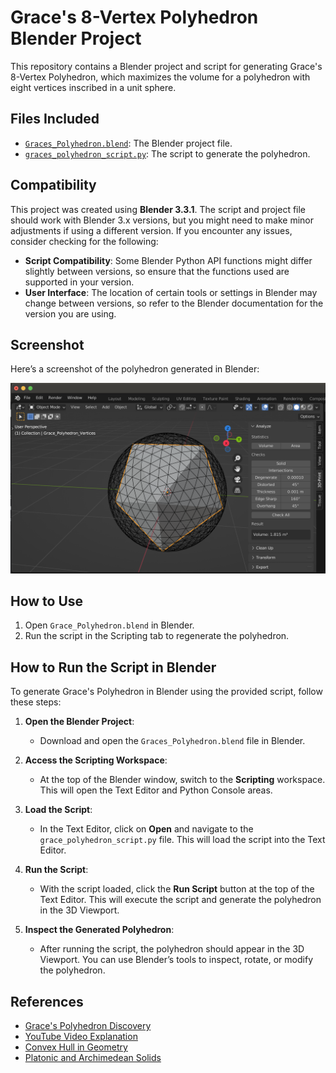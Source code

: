 # Grace's 8-Vertex Polyhedron Blender Project

This repository contains a Blender project and script for generating Grace's 8-Vertex Polyhedron, 
which maximizes the volume for a polyhedron with eight vertices inscribed in a unit sphere.

## Files Included
- [`Graces_Polyhedron.blend`](./Graces_Polyhedron.blend): The Blender project file.
- [`graces_polyhedron_script.py`](./graces_polyhedron_script.py): The script to generate the polyhedron.

## Compatibility
This project was created using **Blender 3.3.1**. The script and project file should work with Blender 3.x versions, but you might need to make minor adjustments if using a different version. If you encounter any issues, consider checking for the following:
- **Script Compatibility**: Some Blender Python API functions might differ slightly between versions, so ensure that the functions used are supported in your version.
- **User Interface**: The location of certain tools or settings in Blender may change between versions, so refer to the Blender documentation for the version you are using.

## Screenshot
Here’s a screenshot of the polyhedron generated in Blender:

![Grace's Polyhedron Screenshot](./graces_polyhedron_screenshot.png)

## How to Use
1. Open `Grace_Polyhedron.blend` in Blender.
2. Run the script in the Scripting tab to regenerate the polyhedron.

## How to Run the Script in Blender
To generate Grace's Polyhedron in Blender using the provided script, follow these steps:

1. **Open the Blender Project**:
   - Download and open the `Graces_Polyhedron.blend` file in Blender.

2. **Access the Scripting Workspace**:
   - At the top of the Blender window, switch to the **Scripting** workspace. This will open the Text Editor and Python Console areas.

3. **Load the Script**:
   - In the Text Editor, click on **Open** and navigate to the `grace_polyhedron_script.py` file. This will load the script into the Text Editor.

4. **Run the Script**:
   - With the script loaded, click the **Run Script** button at the top of the Text Editor. This will execute the script and generate the polyhedron in the 3D Viewport.

5. **Inspect the Generated Polyhedron**:
   - After running the script, the polyhedron should appear in the 3D Viewport. You can use Blender’s tools to inspect, rotate, or modify the polyhedron.

## References
- [Grace's Polyhedron Discovery](https://www.ams.org/journals/mcom/1963-17-082/S0025-5718-63-99183-X/S0025-5718-63-99183-X.pdf)
- [YouTube Video Explanation](https://www.youtube.com/watch?v=XZy3rXr2yeM&t=387s)
- [Convex Hull in Geometry](https://en.wikipedia.org/wiki/Convex_hull)
- [Platonic and Archimedean Solids](https://mathworld.wolfram.com/PlatonicSolid.html)
